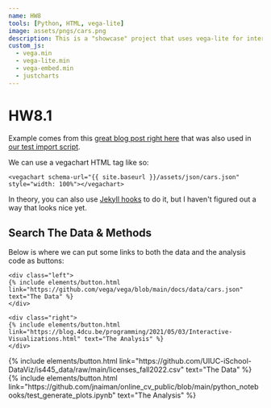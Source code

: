 ```yaml
---
name: HW8
tools: [Python, HTML, vega-lite]
image: assets/pngs/cars.png
description: This is a "showcase" project that uses vega-lite for interactive viz!
custom_js:
  - vega.min
  - vega-lite.min
  - vega-embed.min
  - justcharts
---
```



# HW8.1

Example comes from this [great blog post right here](https://blog.4dcu.be/programming/2021/05/03/Interactive-Visualizations.html) that was also used in [our test import script](https://github.com/UIUC-iSchool-DataViz/is445_bcubcg_fall2022/blob/main/week01/test_imports_week01.ipynb).

We can use a vegachart HTML tag like so:

```
<vegachart schema-url="{{ site.baseurl }}/assets/json/cars.json" style="width: 100%"></vegachart>
```

<vegachart schema-url="{{ site.baseurl }}/assets/json/cars.json" style="width: 100%"></vegachart>

In theory, you can also use [Jekyll hooks](https://jekyllrb.com/docs/plugins/hooks/) to do it, but I haven't figured out a way that looks nice yet.

<!DOCTYPE html>
<html>
<head>
  <style>
    #vis.vega-embed {
      width: 100%;
      display: flex;
    }

    #vis.vega-embed details,
    #vis.vega-embed details summary {
      position: relative;
    }
  </style>
  <script type="text/javascript" src="https://cdn.jsdelivr.net/npm/vega@5"></script>
  <script type="text/javascript" src="https://cdn.jsdelivr.net/npm/vega-lite@5.8.0"></script>
  <script type="text/javascript" src="https://cdn.jsdelivr.net/npm/vega-embed@6"></script>
</head>
<body>
  <div id="vis"></div>
  <script>
    (function(vegaEmbed) {
      var spec = {"config": {"view": {"continuousWidth": 300, "continuousHeight": 300}}, "hconcat": [{"mark": {"type": "bar"}, "encoding": {"color": {"condition": {"param": "param_8", "value": "steelblue"}, "value": "lightgray"}, "tooltip": [{"field": "License Status", "type": "nominal"}, {"aggregate": "count", "field": "License Status", "type": "quantitative"}], "x": {"field": "License Status", "type": "nominal"}, "y": {"aggregate": "count", "field": "License Status", "type": "quantitative"}}, "name": "view_1"}, {"mark": {"type": "bar"}, "encoding": {"color": {"condition": {"param": "param_9", "value": "steelblue"}, "value": "grey"}, "tooltip": [{"field": "County", "title": "County", "type": "nominal"}, {"aggregate": "count", "title": "Licenses", "type": "quantitative"}], "x": {"aggregate": "count", "title": "Number of Licenses", "type": "quantitative"}, "y": {"field": "County", "sort": "-x", "title": "County", "type": "nominal"}}, "name": "view_2", "title": "License Count by County"}], "data": {"name": "data-16b540383b66398f97677d898d70dd8d"}, "params": [{"name": "param_8", "select": {"type": "point", "on": "mouseover"}, "views": ["view_1"]}, {"name": "param_9", "select": {"type": "interval"}, "views": ["view_2"]}], "$schema": "https://vega.github.io/schema/vega-lite/v5.8.0.json", "datasets": {"data-16b540383b66398f97677d898d70dd8d": [{"_id": 1189509, "License Type": "DETECTIVE BOARD", "Description": "PERMANENT EMPLOYEE REGISTRATION", "License Number": "129446286", "License Status": "NOT RENEWED", "Business": "N", "Title": null, "First Name": "EILEEN", "Middle": null, "Last Name": "SANTACRUZ", "Prefix": null, "Suffix": null, "Business Name": "SHAQUITA MCKETHAN", "BusinessDBA": null, "Original Issue Date": "02/03/2020", "Effective Date": "02/03/2020", "Expiration Date": "09/30/2021", "City": "CHICAGO", "State": "IL", "Zip": "60617.0", "County": "COOK", "Specialty/Qualifier": "None", "Controlled Substance Schedule": "None", "Delegated Controlled Substance Schedule": "None", "Ever Disciplined": "N", "LastModifiedDate": "03/18/2022", "Case Number": "None", "Action": "None", "Discipline Start Date": "None", "Discipline End Date": "None", "Discipline Reason": "None"}, {"_id": 801037, "License Type": "DETECTIVE BOARD", "Description": "FIREARM CONTROL CARD", "License Number": "229030294.0", "License Status": "NOT RENEWED", "Business": "N", "Title": null, "First Name": "DAGMAR", "Middle": "J", "Last Name": "NORDLUND", "Prefix": null, "Suffix": null, "Business Name": "EDWARD J HERDRICH", "BusinessDBA": null, "Original Issue Date": "02/07/1995", "Effective Date": "02/07/1995", "Expiration Date": "12/31/2003", "City": "ELGIN", "State": "IL", "Zip": "60121.0", "County": "KANE", "Specialty/Qualifier": "None", "Controlled Substance Schedule": "None", "Delegated Controlled Substance Schedule": "None", "Ever Disciplined": "N", "LastModifiedDate": "08/16/2006", "Case Number": "None", "Action": "None", "Discipline Start Date": "None", "Discipline End Date": "None", "Discipline Reason": "None"}, {"_id": 365129, "License Type": "COSMO", "Description": "LICENSED COSMETOLOGIST", "License Number": "11053076.0", "License Status": "NOT RENEWED", "Business": "N", "Title": null, "First Name": "RADOJE", "Middle": null, "Last Name": "ZELENOVIC", "Prefix": null, "Suffix": null, "Business Name": "ELEANOR L KUKLA", "BusinessDBA": null, "Original Issue Date": "02/28/1945", "Effective Date": "02/28/1945", "Expiration Date": "09/30/1983", "City": "CHICAGO", "State": "IL", "Zip": "60618.0", "County": "COOK", "Specialty/Qualifier": "None", "Controlled Substance Schedule": "None", "Delegated Controlled Substance Schedule": "None", "Ever Disciplined": "N", "LastModifiedDate": "05/26/2006", "Case Number": "None", "Action": "None", "Discipline Start Date": "None", "Discipline End Date": "None", "Discipline Reason": "None"}, {"_id": 595427, "License Type": "COSMO", "Description": "LICENSED COSMETOLOGIST", "License Number": "11295645.0", "License Status": "ACTIVE", "Business": "N", "Title": null, "First Name": "BECKY SUE", "Middle": "L", "Last Name": "BURROUGHS", "Prefix": null, "Suffix": null, "Business Name": "AMBER L BARBA", "BusinessDBA": null, "Original Issue Date": "11/22/2011", "Effective Date": "11/12/2021", "Expiration Date": "09/30/2023", "City": "SCHAUMBURG", "State": "IL", "Zip": "60173.0", "County": "DUPAGE", "Specialty/Qualifier": "None", "Controlled Substance Schedule": "None", "Delegated Controlled Substance Schedule": "None", "Ever Disciplined": "N", "LastModifiedDate": "11/12/2021", "Case Number": "None", "Action": "None", "Discipline Start Date": "None", "Discipline End Date": "None", "Discipline Reason": "None"}, {"_id": 653668, "License Type": "COSMO", "Description": "LICENSED NAIL TECHNICIAN", "License Number": "169006247", "License Status": "NOT RENEWED", "Business": "N", "Title": null, "First Name": "BILL G", "Middle": "L", "Last Name": "LETNER", "Prefix": null, "Suffix": null, "Business Name": "CHERYL L SCHULZE", "BusinessDBA": null, "Original Issue Date": "07/12/1995", "Effective Date": "07/12/1995", "Expiration Date": "10/31/2002", "City": "CHICAGO", "State": "IL", "Zip": "60634", "County": "COOK", "Specialty/Qualifier": "None", "Controlled Substance Schedule": "None", "Delegated Controlled Substance Schedule": "None", "Ever Disciplined": "N", "LastModifiedDate": "05/30/2006", "Case Number": "None", "Action": "None", "Discipline Start Date": "None", "Discipline End Date": "None", "Discipline Reason": "None"}, {"_id": 584657, "License Type": "COSMO", "Description": "LICENSED COSMETOLOGIST", "License Number": "11320085.0", "License Status": "NOT RENEWED", "Business": "N", "Title": null, "First Name": "GARY", "Middle": "A", "Last Name": "MAYBERRY", "Prefix": null, "Suffix": null, "Business Name": "MELANIE A SANCHEZ", "BusinessDBA": null, "Original Issue Date": "03/19/2019", "Effective Date": "09/23/2019", "Expiration Date": "01/31/2022", "City": "LAKE IN THE HILLS", "State": "IL", "Zip": "60156.0", "County": null, "Specialty/Qualifier": "None", "Controlled Substance Schedule": "None", "Delegated Controlled Substance Schedule": "None", "Ever Disciplined": "N", "LastModifiedDate": "05/09/2022", "Case Number": "None", "Action": "None", "Discipline Start Date": "None", "Discipline End Date": "None", "Discipline Reason": "None"}, {"_id": 418060, "License Type": "COSMO", "Description": "LICENSED COSMETOLOGIST", "License Number": "11158187", "License Status": "NOT RENEWED", "Business": "N", "Title": null, "First Name": "AUTUMN", "Middle": null, "Last Name": "HOLMAN", "Prefix": null, "Suffix": null, "Business Name": "PATRICIA G SLOVER", "BusinessDBA": null, "Original Issue Date": "11/12/1974", "Effective Date": "11/12/1974", "Expiration Date": "09/30/1987", "City": "CALHOUN", "State": "IL", "Zip": "62419", "County": "RICHLAND", "Specialty/Qualifier": "None", "Controlled Substance Schedule": "None", "Delegated Controlled Substance Schedule": "None", "Ever Disciplined": "N", "LastModifiedDate": "05/26/2006", "Case Number": "None", "Action": "None", "Discipline Start Date": "None", "Discipline End Date": "None", "Discipline Reason": "None"}, {"_id": 797457, "License Type": "DETECTIVE BOARD", "Description": "FIREARM CONTROL CARD", "License Number": "229042891.0", "License Status": "NOT RENEWED", "Business": "N", "Title": null, "First Name": "KIMBERLY", "Middle": null, "Last Name": "EATON", "Prefix": null, "Suffix": null, "Business Name": "AGUSTIN H SALGADO", "BusinessDBA": null, "Original Issue Date": "05/01/1995", "Effective Date": "05/01/1995", "Expiration Date": "01/01/1998", "City": "CHICAGO", "State": "IL", "Zip": "60639.0", "County": "COOK", "Specialty/Qualifier": "None", "Controlled Substance Schedule": "None", "Delegated Controlled Substance Schedule": "None", "Ever Disciplined": "N", "LastModifiedDate": "01/19/2007", "Case Number": "None", "Action": "None", "Discipline Start Date": "None", "Discipline End Date": "None", "Discipline Reason": "None"}, {"_id": 1139371, "License Type": "DETECTIVE BOARD", "Description": "PERMANENT EMPLOYEE REGISTRATION", "License Number": "129335853", "License Status": "NOT RENEWED", "Business": "N", "Title": null, "First Name": "YOUNJI", "Middle": "C", "Last Name": "NAM", "Prefix": null, "Suffix": null, "Business Name": "KEVIN C MARKS", "BusinessDBA": null, "Original Issue Date": "07/08/2010", "Effective Date": "02/23/2015", "Expiration Date": "05/31/2018", "City": "GENEVA", "State": "IL", "Zip": "60134.0", "County": "KANE", "Specialty/Qualifier": "None", "Controlled Substance Schedule": "None", "Delegated Controlled Substance Schedule": "None", "Ever Disciplined": "N", "LastModifiedDate": "07/19/2018", "Case Number": "None", "Action": "None", "Discipline Start Date": "None", "Discipline End Date": "None", "Discipline Reason": "None"}, {"_id": 1260977, "License Type": "FUNERAL AND EMBALMER", "Description": "LICENSED FUNERAL DIRECTOR AND EMBALMER INTERN", "License Number": "033000179", "License Status": "CANCELLED", "Business": "N", "Title": null, "First Name": "KATHY", "Middle": null, "Last Name": "HILTON", "Prefix": null, "Suffix": null, "Business Name": "DEVIN PAUL MCCLUSKIE", "BusinessDBA": null, "Original Issue Date": "12/08/1992", "Effective Date": "12/08/1992", "Expiration Date": "05/31/1995", "City": "HERRIN", "State": "IL", "Zip": "62948", "County": "WILLIAMSON", "Specialty/Qualifier": "None", "Controlled Substance Schedule": "None", "Delegated Controlled Substance Schedule": "None", "Ever Disciplined": "N", "LastModifiedDate": "05/23/2006", "Case Number": "None", "Action": "None", "Discipline Start Date": "None", "Discipline End Date": "None", "Discipline Reason": "None"}, {"_id": 1128774, "License Type": "DETECTIVE BOARD", "Description": "PERMANENT EMPLOYEE REGISTRATION", "License Number": "129374787", "License Status": "NOT RENEWED", "Business": "N", "Title": null, "First Name": "JW", "Middle": null, "Last Name": "LANE", "Prefix": null, "Suffix": null, "Business Name": "SURINDER SINGH", "BusinessDBA": null, "Original Issue Date": "03/20/2014", "Effective Date": "03/02/2015", "Expiration Date": "05/31/2018", "City": "CHICAGO", "State": "IL", "Zip": "60618", "County": "COOK", "Specialty/Qualifier": "None", "Controlled Substance Schedule": "None", "Delegated Controlled Substance Schedule": "None", "Ever Disciplined": "N", "LastModifiedDate": "07/19/2018", "Case Number": "None", "Action": "None", "Discipline Start Date": "None", "Discipline End Date": "None", "Discipline Reason": "None"}, {"_id": 788652, "License Type": "DETECTIVE BOARD", "Description": "FIREARM CONTROL CARD", "License Number": "229025152.0", "License Status": "TERMINATED CARD RETURNED", "Business": "N", "Title": null, "First Name": "ROBERTA", "Middle": null, "Last Name": "JONES", "Prefix": null, "Suffix": null, "Business Name": "DOROTHY BRUNT", "BusinessDBA": null, "Original Issue Date": "12/26/1979", "Effective Date": "12/26/1979", "Expiration Date": "01/01/1984", "City": "CHICAGO", "State": "IL", "Zip": "60644.0", "County": "COOK", "Specialty/Qualifier": "None", "Controlled Substance Schedule": "None", "Delegated Controlled Substance Schedule": "None", "Ever Disciplined": "N", "LastModifiedDate": "01/19/2007", "Case Number": "None", "Action": "None", "Discipline Start Date": "None", "Discipline End Date": "None", "Discipline Reason": "None"}, {"_id": 928476, "License Type": "DETECTIVE BOARD", "Description": "PERMANENT EMPLOYEE REGISTRATION", "License Number": "129126606", "License Status": "NOT RENEWED", "Business": "N", "Title": null, "First Name": "MIA L", "Middle": null, "Last Name": "TANIOUS", "Prefix": null, "Suffix": null, "Business Name": "HAROLD S MANNEY JR", "BusinessDBA": null, "Original Issue Date": "09/10/1991", "Effective Date": "09/10/1991", "Expiration Date": "05/31/1994", "City": "CHICAGO", "State": "IL", "Zip": "60653.0", "County": "COOK", "Specialty/Qualifier": "None", "Controlled Substance Schedule": "None", "Delegated Controlled Substance Schedule": "None", "Ever Disciplined": "N", "LastModifiedDate": "08/03/2006", "Case Number": "None", "Action": "None", "Discipline Start Date": "None", "Discipline End Date": "None", "Discipline Reason": "None"}, {"_id": 1196892, "License Type": "DETECTIVE BOARD", "Description": "PERMANENT EMPLOYEE REGISTRATION", "License Number": "129411681.0", "License Status": "NOT RENEWED", "Business": "N", "Title": null, "First Name": "SAMANTHA", "Middle": null, "Last Name": "MCDONNELL", "Prefix": null, "Suffix": null, "Business Name": "RAPHAEL DANIELS", "BusinessDBA": null, "Original Issue Date": "05/31/2017", "Effective Date": "04/26/2018", "Expiration Date": "09/30/2021", "City": "COUNTRY CLUB HILLS", "State": "IL", "Zip": "60478", "County": "COOK", "Specialty/Qualifier": "None", "Controlled Substance Schedule": "None", "Delegated Controlled Substance Schedule": "None", "Ever Disciplined": "N", "LastModifiedDate": "03/18/2022", "Case Number": "None", "Action": "None", "Discipline Start Date": "None", "Discipline End Date": "None", "Discipline Reason": "None"}, {"_id": 646609, "License Type": "DENTAL", "Description": "LICENSED DENTIST", "License Number": "019012363", "License Status": "NOT RENEWED", "Business": "N", "Title": null, "First Name": "TODD", "Middle": null, "Last Name": "SMITH", "Prefix": null, "Suffix": "DDS", "Business Name": "DANIEL BEVER CRANE DDS", "BusinessDBA": null, "Original Issue Date": "09/09/1963", "Effective Date": "07/13/2009", "Expiration Date": "09/30/2012", "City": "DANVILLE", "State": "IL", "Zip": "61832", "County": "VERMILION", "Specialty/Qualifier": "None", "Controlled Substance Schedule": "None", "Delegated Controlled Substance Schedule": "None", "Ever Disciplined": "N", "LastModifiedDate": "11/14/2012", "Case Number": "None", "Action": "None", "Discipline Start Date": "None", "Discipline End Date": "None", "Discipline Reason": "None"}, {"_id": 1032061, "License Type": "DETECTIVE BOARD", "Description": "PERMANENT EMPLOYEE REGISTRATION", "License Number": "129242918", "License Status": "NOT RENEWED", "Business": "N", "Title": null, "First Name": "DOROTHY", "Middle": null, "Last Name": "WAWCZAK", "Prefix": null, "Suffix": null, "Business Name": "ANTOINE HOWARD", "BusinessDBA": null, "Original Issue Date": "06/04/2001", "Effective Date": "06/04/2001", "Expiration Date": "05/31/2003", "City": "CHICAGO", "State": "IL", "Zip": "60626.0", "County": "COOK", "Specialty/Qualifier": "None", "Controlled Substance Schedule": "None", "Delegated Controlled Substance Schedule": "None", "Ever Disciplined": "N", "LastModifiedDate": "08/27/2006", "Case Number": "None", "Action": "None", "Discipline Start Date": "None", "Discipline End Date": "None", "Discipline Reason": "None"}, {"_id": 641626, "License Type": "DENTAL", "Description": "LICENSED DENTIST", "License Number": null, "License Status": "DECEASED", "Business": "N", "Title": null, "First Name": "KEVIN", "Middle": null, "Last Name": "GARBER", "Prefix": null, "Suffix": null, "Business Name": "ROBERT JAMES CUTLAN", "BusinessDBA": null, "Original Issue Date": "08/11/1939", "Effective Date": "08/11/1939", "Expiration Date": "09/30/1988", "City": "DOWNERS GROVE", "State": "IL", "Zip": "60516", "County": "DUPAGE", "Specialty/Qualifier": "None", "Controlled Substance Schedule": "None", "Delegated Controlled Substance Schedule": "None", "Ever Disciplined": "N", "LastModifiedDate": "10/12/2005", "Case Number": "None", "Action": "None", "Discipline Start Date": "None", "Discipline End Date": "None", "Discipline Reason": "None"}, {"_id": 443142, "License Type": "COSMO", "Description": "LICENSED COSMETOLOGIST", "License Number": "11153274", "License Status": "ACTIVE", "Business": "N", "Title": null, "First Name": null, "Middle": null, "Last Name": null, "Prefix": null, "Suffix": null, "Business Name": "LAURA A JOHNSON", "BusinessDBA": null, "Original Issue Date": "08/27/1973", "Effective Date": "09/27/2021", "Expiration Date": "09/30/2023", "City": "OAK LAWN", "State": "IL", "Zip": "60453", "County": "COOK", "Specialty/Qualifier": "None", "Controlled Substance Schedule": "None", "Delegated Controlled Substance Schedule": "None", "Ever Disciplined": "N", "LastModifiedDate": "09/27/2021", "Case Number": "None", "Action": "None", "Discipline Start Date": "None", "Discipline End Date": "None", "Discipline Reason": "None"}, {"_id": 1040236, "License Type": "DETECTIVE BOARD", "Description": "PERMANENT EMPLOYEE REGISTRATION", "License Number": "129251673", "License Status": "NOT RENEWED", "Business": "N", "Title": null, "First Name": "WARREN", "Middle": "D", "Last Name": "GLOSS", "Prefix": null, "Suffix": null, "Business Name": "MARIA D SCALISE", "BusinessDBA": null, "Original Issue Date": "03/06/2002", "Effective Date": "03/06/2002", "Expiration Date": "05/31/2003", "City": "BRADLEY", "State": "IL", "Zip": "60915.0", "County": "KANKAKEE", "Specialty/Qualifier": "None", "Controlled Substance Schedule": "None", "Delegated Controlled Substance Schedule": "None", "Ever Disciplined": "N", "LastModifiedDate": "08/27/2006", "Case Number": "None", "Action": "None", "Discipline Start Date": "None", "Discipline End Date": "None", "Discipline Reason": "None"}, {"_id": 1170471, "License Type": "DETECTIVE BOARD", "Description": "PERMANENT EMPLOYEE REGISTRATION", "License Number": "129375134", "License Status": "NOT RENEWED", "Business": "N", "Title": null, "First Name": "WILLIE ALFONSO", "Middle": null, "Last Name": "LARKS", "Prefix": null, "Suffix": null, "Business Name": "JONATHAN GONZALEZ", "BusinessDBA": null, "Original Issue Date": "03/28/2014", "Effective Date": "03/28/2014", "Expiration Date": "05/31/2015", "City": "CHICAGO", "State": "IL", "Zip": "60641.0", "County": "COOK", "Specialty/Qualifier": "None", "Controlled Substance Schedule": "None", "Delegated Controlled Substance Schedule": "None", "Ever Disciplined": "N", "LastModifiedDate": "07/14/2015", "Case Number": "None", "Action": "None", "Discipline Start Date": "None", "Discipline End Date": "None", "Discipline Reason": "None"}, {"_id": 687705, "License Type": "DENTAL", "Description": "LICENSED DENTIST", "License Number": "019028962", "License Status": "NOT RENEWED", "Business": "N", "Title": "DDS", "First Name": "EARL E", "Middle": "ANTHONY", "Last Name": "SCHULTZ", "Prefix": null, "Suffix": null, "Business Name": "ROBERT ANTHONY BEECH DDS", "BusinessDBA": null, "Original Issue Date": "04/23/2012", "Effective Date": "06/07/2018", "Expiration Date": "01/31/2022", "City": "SAN JOSE", "State": "CA", "Zip": "95125", "County": "COOK", "Specialty/Qualifier": "None", "Controlled Substance Schedule": "None", "Delegated Controlled Substance Schedule": "None", "Ever Disciplined": "N", "LastModifiedDate": "05/09/2022", "Case Number": "None", "Action": "None", "Discipline Start Date": "None", "Discipline End Date": "None", "Discipline Reason": "None"}, {"_id": 623882, "License Type": "COSMO", "Description": "LICENSED NAIL TECHNICIAN", "License Number": "169007844.0", "License Status": "NOT RENEWED", "Business": "N", "Title": null, "First Name": null, "Middle": null, "Last Name": null, "Prefix": null, "Suffix": null, "Business Name": "EUN S LEE", "BusinessDBA": null, "Original Issue Date": "01/11/1996", "Effective Date": "10/27/2014", "Expiration Date": "10/31/2016", "City": "DES PLAINES", "State": "IL", "Zip": "60016.0", "County": "COOK", "Specialty/Qualifier": "None", "Controlled Substance Schedule": "None", "Delegated Controlled Substance Schedule": "None", "Ever Disciplined": "N", "LastModifiedDate": "12/12/2016", "Case Number": "None", "Action": "None", "Discipline Start Date": "None", "Discipline End Date": "None", "Discipline Reason": "None"}, {"_id": 312540, "License Type": "COSMO", "Description": "BCENT SALON/SHOP REGISTRATION", "License Number": "189016319.0", "License Status": "ACTIVE", "Business": "Y", "Title": null, "First Name": "JOANNE L", "Middle": null, "Last Name": "MATT", "Prefix": null, "Suffix": null, "Business Name": "NAILS BY NINI", "BusinessDBA": null, "Original Issue Date": "05/07/2015", "Effective Date": "09/08/2020", "Expiration Date": "11/30/2022", "City": "SPRINGFIELD", "State": "IL", "Zip": "62702", "County": "SANGAMON", "Specialty/Qualifier": "SOLE PROPRIETOR", "Controlled Substance Schedule": "None", "Delegated Controlled Substance Schedule": "None", "Ever Disciplined": "N", "LastModifiedDate": "09/08/2020", "Case Number": "None", "Action": "None", "Discipline Start Date": "None", "Discipline End Date": "None", "Discipline Reason": "None"}, {"_id": 343612, "License Type": "COSMO", "Description": "LICENSED BARBER", "License Number": "6065078.0", "License Status": "NOT RENEWED", "Business": "N", "Title": null, "First Name": "SHADE", "Middle": "S", "Last Name": "LANIYAN", "Prefix": null, "Suffix": null, "Business Name": "AMANDA S KRAM", "BusinessDBA": null, "Original Issue Date": "06/24/2016", "Effective Date": "07/31/2019", "Expiration Date": "09/30/2021", "City": "SAINT CHARLES", "State": "IL", "Zip": "60174", "County": "KANE", "Specialty/Qualifier": "None", "Controlled Substance Schedule": "None", "Delegated Controlled Substance Schedule": "None", "Ever Disciplined": "N", "LastModifiedDate": "03/18/2022", "Case Number": "None", "Action": "None", "Discipline Start Date": "None", "Discipline End Date": "None", "Discipline Reason": "None"}, {"_id": 561123, "License Type": "COSMO", "Description": "LICENSED COSMETOLOGIST", "License Number": "11283644", "License Status": "ACTIVE", "Business": "N", "Title": null, "First Name": "CRAIG", "Middle": null, "Last Name": "VANDEVELDE", "Prefix": null, "Suffix": null, "Business Name": "SANGMIN GILBERT", "BusinessDBA": null, "Original Issue Date": "11/21/2008", "Effective Date": "12/30/2021", "Expiration Date": "09/30/2023", "City": "LEXINGTON", "State": "KY", "Zip": "40509.0", "County": null, "Specialty/Qualifier": "None", "Controlled Substance Schedule": "None", "Delegated Controlled Substance Schedule": "None", "Ever Disciplined": "N", "LastModifiedDate": "12/30/2021", "Case Number": "None", "Action": "None", "Discipline Start Date": "None", "Discipline End Date": "None", "Discipline Reason": "None"}, {"_id": 1170493, "License Type": "DETECTIVE BOARD", "Description": "PERMANENT EMPLOYEE REGISTRATION", "License Number": "129375291", "License Status": "NOT RENEWED", "Business": "N", "Title": null, "First Name": "SHEREE S", "Middle": "S", "Last Name": "BINGHEIM", "Prefix": null, "Suffix": null, "Business Name": "ANDREW S MCALLISTER", "BusinessDBA": null, "Original Issue Date": "04/03/2014", "Effective Date": "04/03/2014", "Expiration Date": "05/31/2015", "City": "HEYBURN", "State": "ID", "Zip": "83336.0", "County": "IDAHO", "Specialty/Qualifier": "None", "Controlled Substance Schedule": "None", "Delegated Controlled Substance Schedule": "None", "Ever Disciplined": "N", "LastModifiedDate": "07/14/2015", "Case Number": "None", "Action": "None", "Discipline Start Date": "None", "Discipline End Date": "None", "Discipline Reason": "None"}, {"_id": 1258609, "License Type": "DETECTIVE BOARD", "Description": "PERMANENT EMPLOYEE REGISTRATION", "License Number": "129466673", "License Status": "ACTIVE", "Business": "N", "Title": null, "First Name": "WALLACE L", "Middle": null, "Last Name": "CRUME", "Prefix": null, "Suffix": null, "Business Name": "ALEXIS BIBBS", "BusinessDBA": null, "Original Issue Date": "11/05/2021", "Effective Date": "11/05/2021", "Expiration Date": "05/31/2024", "City": "BLUE ISLAND", "State": "IL", "Zip": "60406", "County": "COOK", "Specialty/Qualifier": "None", "Controlled Substance Schedule": "None", "Delegated Controlled Substance Schedule": "None", "Ever Disciplined": "N", "LastModifiedDate": "09/21/2021", "Case Number": "None", "Action": "None", "Discipline Start Date": "None", "Discipline End Date": "None", "Discipline Reason": "None"}, {"_id": 960720, "License Type": "DETECTIVE BOARD", "Description": "PERMANENT EMPLOYEE REGISTRATION", "License Number": "129176864", "License Status": "NOT RENEWED", "Business": "N", "Title": null, "First Name": "YIECENIA", "Middle": null, "Last Name": "GUITERREZ", "Prefix": null, "Suffix": null, "Business Name": "BRENT A FOX", "BusinessDBA": null, "Original Issue Date": "04/13/1995", "Effective Date": "04/13/1995", "Expiration Date": "05/31/1997", "City": "ROCKFORD", "State": "IL", "Zip": "61125", "County": "WINNEBAGO", "Specialty/Qualifier": "None", "Controlled Substance Schedule": "None", "Delegated Controlled Substance Schedule": "None", "Ever Disciplined": "N", "LastModifiedDate": "08/03/2006", "Case Number": "None", "Action": "None", "Discipline Start Date": "None", "Discipline End Date": "None", "Discipline Reason": "None"}, {"_id": 1213621, "License Type": "DETECTIVE BOARD", "Description": "PERMANENT EMPLOYEE REGISTRATION", "License Number": "129453791.0", "License Status": "NOT RENEWED", "Business": "N", "Title": null, "First Name": "EMMA L", "Middle": "IRENE", "Last Name": "HAMPTON", "Prefix": null, "Suffix": null, "Business Name": "ALLEE IRENE JUREWICZ", "BusinessDBA": null, "Original Issue Date": "09/16/2020", "Effective Date": "09/16/2020", "Expiration Date": "09/30/2021", "City": "CHICAGO", "State": "IL", "Zip": "60608", "County": "COOK", "Specialty/Qualifier": "None", "Controlled Substance Schedule": "None", "Delegated Controlled Substance Schedule": "None", "Ever Disciplined": "N", "LastModifiedDate": "03/18/2022", "Case Number": "None", "Action": "None", "Discipline Start Date": "None", "Discipline End Date": "None", "Discipline Reason": "None"}, {"_id": 1157154, "License Type": "DETECTIVE BOARD", "Description": "PERMANENT EMPLOYEE REGISTRATION", "License Number": "129359994", "License Status": "NOT RENEWED", "Business": "N", "Title": null, "First Name": "JUANITA", "Middle": null, "Last Name": "SMITH", "Prefix": null, "Suffix": null, "Business Name": "DANIEL MOHICA", "BusinessDBA": null, "Original Issue Date": "09/26/2012", "Effective Date": "03/15/2018", "Expiration Date": "09/30/2021", "City": "LA GRANGE PARK", "State": "IL", "Zip": "60526.0", "County": "COOK", "Specialty/Qualifier": "None", "Controlled Substance Schedule": "None", "Delegated Controlled Substance Schedule": "None", "Ever Disciplined": "N", "LastModifiedDate": "03/18/2022", "Case Number": "None", "Action": "None", "Discipline Start Date": "None", "Discipline End Date": "None", "Discipline Reason": "None"}, {"_id": 863063, "License Type": "DETECTIVE BOARD", "Description": "ORIGINAL FIREARMS TRAINING", "License Number": "230115828.0", "License Status": "ACTIVE", "Business": "N", "Title": null, "First Name": "LINDA", "Middle": "L", "Last Name": "KRETLER", "Prefix": null, "Suffix": null, "Business Name": "ASHLEY L NELSON", "BusinessDBA": null, "Original Issue Date": "05/26/2010", "Effective Date": "05/26/2010", "Expiration Date": null, "City": "CHICAGO", "State": "IL", "Zip": "60636.0", "County": "COOK", "Specialty/Qualifier": "None", "Controlled Substance Schedule": "None", "Delegated Controlled Substance Schedule": "None", "Ever Disciplined": "N", "LastModifiedDate": "05/26/2010", "Case Number": "None", "Action": "None", "Discipline Start Date": "None", "Discipline End Date": "None", "Discipline Reason": "None"}, {"_id": 801482, "License Type": "DETECTIVE BOARD", "Description": "FIREARM CONTROL CARD", "License Number": "229024281.0", "License Status": "TERMINATED CARD RETURNED", "Business": "N", "Title": null, "First Name": "GREGORY A", "Middle": null, "Last Name": "VAUTERS", "Prefix": null, "Suffix": null, "Business Name": "DENNIS ALAN WOODS", "BusinessDBA": null, "Original Issue Date": "07/23/1981", "Effective Date": "07/23/1981", "Expiration Date": "01/13/1983", "City": "WHEATON", "State": "IL", "Zip": "60187.0", "County": "DUPAGE", "Specialty/Qualifier": "None", "Controlled Substance Schedule": "None", "Delegated Controlled Substance Schedule": "None", "Ever Disciplined": "N", "LastModifiedDate": "01/19/2007", "Case Number": "None", "Action": "None", "Discipline Start Date": "None", "Discipline End Date": "None", "Discipline Reason": "None"}, {"_id": 1196155, "License Type": "DETECTIVE BOARD", "Description": "PERMANENT EMPLOYEE REGISTRATION", "License Number": "129433668", "License Status": "ACTIVE", "Business": "N", "Title": null, "First Name": null, "Middle": null, "Last Name": null, "Prefix": null, "Suffix": null, "Business Name": "ROBERTO BANDA", "BusinessDBA": null, "Original Issue Date": "02/14/2019", "Effective Date": "03/05/2021", "Expiration Date": "05/31/2024", "City": "CHICAGO", "State": "IL", "Zip": "60609.0", "County": "COOK", "Specialty/Qualifier": "None", "Controlled Substance Schedule": "None", "Delegated Controlled Substance Schedule": "None", "Ever Disciplined": "N", "LastModifiedDate": "03/05/2021", "Case Number": "None", "Action": "None", "Discipline Start Date": "None", "Discipline End Date": "None", "Discipline Reason": "None"}, {"_id": 1255264, "License Type": "FUNERAL AND EMBALMER", "Description": "LICENSED FUNERAL DIRECTOR AND EMBALMER", "License Number": "034009674", "License Status": "NOT RENEWED", "Business": "N", "Title": null, "First Name": "OLGA", "Middle": null, "Last Name": "MELNIKOV", "Prefix": null, "Suffix": null, "Business Name": "RICHARD G LANHAM", "BusinessDBA": null, "Original Issue Date": "01/01/1998", "Effective Date": null, "Expiration Date": null, "City": "POTOMAC", "State": "IL", "Zip": "61865", "County": "VERMILION", "Specialty/Qualifier": "None", "Controlled Substance Schedule": "None", "Delegated Controlled Substance Schedule": "None", "Ever Disciplined": "N", "LastModifiedDate": "05/23/2006", "Case Number": "None", "Action": "None", "Discipline Start Date": "None", "Discipline End Date": "None", "Discipline Reason": "None"}, {"_id": 760611, "License Type": "DETECTIVE BOARD", "Description": "FIREARM CONTROL CARD", "License Number": "229005894", "License Status": "TERMINATED CARD RETURNED", "Business": "N", "Title": null, "First Name": "CAROLINE", "Middle": null, "Last Name": "CONNOLLY", "Prefix": null, "Suffix": null, "Business Name": "ANDREW SHARP", "BusinessDBA": null, "Original Issue Date": "12/26/1979", "Effective Date": "12/26/1979", "Expiration Date": "10/13/1982", "City": "CHICAGO", "State": "IL", "Zip": "60615", "County": "COOK", "Specialty/Qualifier": "None", "Controlled Substance Schedule": "None", "Delegated Controlled Substance Schedule": "None", "Ever Disciplined": "N", "LastModifiedDate": "01/19/2007", "Case Number": "None", "Action": "None", "Discipline Start Date": "None", "Discipline End Date": "None", "Discipline Reason": "None"}, {"_id": 1095086, "License Type": "DETECTIVE BOARD", "Description": "PERMANENT EMPLOYEE REGISTRATION", "License Number": "129327348", "License Status": "NOT RENEWED", "Business": "N", "Title": null, "First Name": "KAILEE", "Middle": null, "Last Name": "PAPENDIK", "Prefix": null, "Suffix": null, "Business Name": "NICOLE OVALLE", "BusinessDBA": null, "Original Issue Date": "09/28/2009", "Effective Date": "09/28/2009", "Expiration Date": "05/31/2012", "City": "CHICAGO", "State": "IL", "Zip": "60609.0", "County": "COOK", "Specialty/Qualifier": "None", "Controlled Substance Schedule": "None", "Delegated Controlled Substance Schedule": "None", "Ever Disciplined": "N", "LastModifiedDate": "07/10/2012", "Case Number": "None", "Action": "None", "Discipline Start Date": "None", "Discipline End Date": "None", "Discipline Reason": "None"}, {"_id": 657140, "License Type": "COSMO", "Description": "LICENSED NAIL TECHNICIAN", "License Number": "169026124", "License Status": "ACTIVE", "Business": "N", "Title": null, "First Name": "WALTER B", "Middle": "V", "Last Name": "BUSSE ", "Prefix": null, "Suffix": null, "Business Name": "DAI V NGUYEN", "BusinessDBA": null, "Original Issue Date": "06/06/2016", "Effective Date": "10/06/2020", "Expiration Date": "10/31/2022", "City": "PALATINE", "State": "IL", "Zip": "60074", "County": "COOK", "Specialty/Qualifier": "None", "Controlled Substance Schedule": "None", "Delegated Controlled Substance Schedule": "None", "Ever Disciplined": "N", "LastModifiedDate": "10/06/2020", "Case Number": "None", "Action": "None", "Discipline Start Date": "None", "Discipline End Date": "None", "Discipline Reason": "None"}, {"_id": 923623, "License Type": "DETECTIVE BOARD", "Description": "PERMANENT EMPLOYEE REGISTRATION", "License Number": "129104650", "License Status": "NOT RENEWED", "Business": "N", "Title": null, "First Name": "MARY", "Middle": null, "Last Name": "MAGNELLI", "Prefix": null, "Suffix": null, "Business Name": "FRANK LYSY", "BusinessDBA": null, "Original Issue Date": "03/13/1991", "Effective Date": "03/01/2012", "Expiration Date": "05/31/2015", "City": "BENSENVILLE", "State": "IL", "Zip": "60106.0", "County": "DUPAGE", "Specialty/Qualifier": "None", "Controlled Substance Schedule": "None", "Delegated Controlled Substance Schedule": "None", "Ever Disciplined": "N", "LastModifiedDate": "07/14/2015", "Case Number": "None", "Action": "None", "Discipline Start Date": "None", "Discipline End Date": "None", "Discipline Reason": "None"}, {"_id": 754345, "License Type": "DESIGN FIRM", "Description": "DESIGN FIRM - PROFESSIONAL ENGINEERING", "License Number": "184004546-0002", "License Status": "NOT RENEWED", "Business": "Y", "Title": null, "First Name": "PRIYAL", "Middle": null, "Last Name": "MANGROLA", "Prefix": null, "Suffix": null, "Business Name": "WIND ENGINEERING COMPANY", "BusinessDBA": null, "Original Issue Date": "10/11/2005", "Effective Date": "02/26/2007", "Expiration Date": "04/30/2009", "City": "KIRKWOOD", "State": "MO", "Zip": "63122", "County": "MISSOURI           ", "Specialty/Qualifier": "None", "Controlled Substance Schedule": "None", "Delegated Controlled Substance Schedule": "None", "Ever Disciplined": "N", "LastModifiedDate": "06/19/2009", "Case Number": "None", "Action": "None", "Discipline Start Date": "None", "Discipline End Date": "None", "Discipline Reason": "None"}, {"_id": 592000, "License Type": "COSMO", "Description": "LICENSED COSMETOLOGIST", "License Number": "11313739.0", "License Status": "ACTIVE", "Business": "N", "Title": null, "First Name": "JEROME", "Middle": "M", "Last Name": "WEST", "Prefix": null, "Suffix": null, "Business Name": "ELIZABETH M BRUMLIK", "BusinessDBA": null, "Original Issue Date": "09/01/2016", "Effective Date": "12/18/2021", "Expiration Date": "09/30/2023", "City": "MCHENRY", "State": "IL", "Zip": "60051.0", "County": null, "Specialty/Qualifier": "None", "Controlled Substance Schedule": "None", "Delegated Controlled Substance Schedule": "None", "Ever Disciplined": "N", "LastModifiedDate": "12/18/2021", "Case Number": "None", "Action": "None", "Discipline Start Date": "None", "Discipline End Date": "None", "Discipline Reason": "None"}, {"_id": 971371, "License Type": "DETECTIVE BOARD", "Description": "PERMANENT EMPLOYEE REGISTRATION", "License Number": "129169067", "License Status": "NOT RENEWED", "Business": "N", "Title": null, "First Name": "KENDAL", "Middle": null, "Last Name": "MARTIN", "Prefix": null, "Suffix": null, "Business Name": "TOBIAS J HOGAN", "BusinessDBA": null, "Original Issue Date": "09/22/1994", "Effective Date": "04/16/2012", "Expiration Date": "05/31/2015", "City": "LAKE VILLA", "State": "IL", "Zip": "60046.0", "County": "LAKE", "Specialty/Qualifier": "None", "Controlled Substance Schedule": "None", "Delegated Controlled Substance Schedule": "None", "Ever Disciplined": "N", "LastModifiedDate": "07/14/2015", "Case Number": "None", "Action": "None", "Discipline Start Date": "None", "Discipline End Date": "None", "Discipline Reason": "None"}, {"_id": 1104470, "License Type": "DETECTIVE BOARD", "Description": "PERMANENT EMPLOYEE REGISTRATION", "License Number": "129313879", "License Status": "ACTIVE", "Business": "N", "Title": null, "First Name": "ROSANNA L", "Middle": "A", "Last Name": "RICKETT", "Prefix": null, "Suffix": null, "Business Name": "MARTELL A BANKS", "BusinessDBA": null, "Original Issue Date": "07/22/2008", "Effective Date": "02/11/2021", "Expiration Date": "05/31/2024", "City": "DOLTON", "State": "IL", "Zip": "60419", "County": "COOK", "Specialty/Qualifier": "None", "Controlled Substance Schedule": "None", "Delegated Controlled Substance Schedule": "None", "Ever Disciplined": "N", "LastModifiedDate": "02/11/2021", "Case Number": "None", "Action": "None", "Discipline Start Date": "None", "Discipline End Date": "None", "Discipline Reason": "None"}, {"_id": 820107, "License Type": "DETECTIVE BOARD", "Description": "FIREARM CONTROL CARD", "License Number": "229070198.0", "License Status": "NOT RENEWED", "Business": "N", "Title": null, "First Name": "DOROTHY J", "Middle": null, "Last Name": "AMMERMAN", "Prefix": null, "Suffix": null, "Business Name": "H GEORGE BRENZING", "BusinessDBA": null, "Original Issue Date": "12/31/2009", "Effective Date": "12/13/2012", "Expiration Date": "12/13/2015", "City": "CHICAGO", "State": "IL", "Zip": "60603.0", "County": "COOK", "Specialty/Qualifier": "None", "Controlled Substance Schedule": "None", "Delegated Controlled Substance Schedule": "None", "Ever Disciplined": "N", "LastModifiedDate": "03/07/2016", "Case Number": "None", "Action": "None", "Discipline Start Date": "None", "Discipline End Date": "None", "Discipline Reason": "None"}, {"_id": 776333, "License Type": "DETECTIVE BOARD", "Description": "FIREARM CONTROL CARD", "License Number": "229047854.0", "License Status": "TERMINATED CARD RETURNED", "Business": "N", "Title": null, "First Name": "SHIRLEY LYN", "Middle": null, "Last Name": "KARNATZ", "Prefix": null, "Suffix": null, "Business Name": "KEITH DUPREE", "BusinessDBA": null, "Original Issue Date": "09/12/1997", "Effective Date": "09/12/1997", "Expiration Date": "08/31/2000", "City": "OAK LAWN", "State": "IL", "Zip": "60453.0", "County": "COOK", "Specialty/Qualifier": "None", "Controlled Substance Schedule": "None", "Delegated Controlled Substance Schedule": "None", "Ever Disciplined": "Y", "LastModifiedDate": "08/07/2006", "Case Number": "2001006864", "Action": "Suspension", "Discipline Start Date": "06/10/2003", "Discipline End Date": "None", "Discipline Reason": "Failed to file and/or pay Illinois income taxes."}, {"_id": 1229143, "License Type": "FUNERAL AND EMBALMER", "Description": "LICENSED FUNERAL DIRECTOR", "License Number": "31008038.0", "License Status": "CANCELLED", "Business": "N", "Title": null, "First Name": "CYNTHIA A", "Middle": null, "Last Name": "LITTLEFIELD", "Prefix": null, "Suffix": null, "Business Name": "ROGER ALAN FREITAG", "BusinessDBA": null, "Original Issue Date": "05/15/1975", "Effective Date": "05/15/1975", "Expiration Date": "05/31/1991", "City": "WILMINGTON", "State": "IL", "Zip": "60481", "County": "WILL", "Specialty/Qualifier": "None", "Controlled Substance Schedule": "None", "Delegated Controlled Substance Schedule": "None", "Ever Disciplined": "N", "LastModifiedDate": "05/23/2006", "Case Number": "None", "Action": "None", "Discipline Start Date": "None", "Discipline End Date": "None", "Discipline Reason": "None"}, {"_id": 417014, "License Type": "COSMO", "Description": "LICENSED COSMETOLOGIST", "License Number": "11135834", "License Status": "NOT RENEWED", "Business": "N", "Title": null, "First Name": "JACQUELINE", "Middle": null, "Last Name": "DONALDSON", "Prefix": null, "Suffix": null, "Business Name": "LINDA THORNE YOUNG", "BusinessDBA": null, "Original Issue Date": "09/16/1969", "Effective Date": "09/16/1969", "Expiration Date": "09/30/1989", "City": "WEST PEORIA", "State": "IL", "Zip": "61604", "County": "PEORIA", "Specialty/Qualifier": "None", "Controlled Substance Schedule": "None", "Delegated Controlled Substance Schedule": "None", "Ever Disciplined": "N", "LastModifiedDate": "05/26/2006", "Case Number": "None", "Action": "None", "Discipline Start Date": "None", "Discipline End Date": "None", "Discipline Reason": "None"}, {"_id": 1072274, "License Type": "DETECTIVE BOARD", "Description": "PERMANENT EMPLOYEE REGISTRATION", "License Number": "129287129", "License Status": "NOT RENEWED", "Business": "N", "Title": null, "First Name": "MELVIN", "Middle": "A", "Last Name": "ROMAN", "Prefix": null, "Suffix": null, "Business Name": "MARK A SALAH", "BusinessDBA": null, "Original Issue Date": "10/19/2005", "Effective Date": "03/10/2009", "Expiration Date": "05/31/2012", "City": "WHEATON", "State": "IL", "Zip": "60187.0", "County": "DUPAGE", "Specialty/Qualifier": "None", "Controlled Substance Schedule": "None", "Delegated Controlled Substance Schedule": "None", "Ever Disciplined": "N", "LastModifiedDate": "07/10/2012", "Case Number": "None", "Action": "None", "Discipline Start Date": "None", "Discipline End Date": "None", "Discipline Reason": "None"}, {"_id": 419204, "License Type": "COSMO", "Description": "LICENSED COSMETOLOGIST", "License Number": "11127175", "License Status": "NOT RENEWED", "Business": "N", "Title": null, "First Name": "CASIMIR C", "Middle": null, "Last Name": "LASKOWSKI", "Prefix": null, "Suffix": null, "Business Name": "PAMELA FISHER", "BusinessDBA": null, "Original Issue Date": "01/01/1998", "Effective Date": null, "Expiration Date": null, "City": "MITCHELL", "State": "IN", "Zip": "47446", "County": "INDIANA", "Specialty/Qualifier": "None", "Controlled Substance Schedule": "None", "Delegated Controlled Substance Schedule": "None", "Ever Disciplined": "N", "LastModifiedDate": "05/26/2006", "Case Number": "None", "Action": "None", "Discipline Start Date": "None", "Discipline End Date": "None", "Discipline Reason": "None"}, {"_id": 1035198, "License Type": "DETECTIVE BOARD", "Description": "PERMANENT EMPLOYEE REGISTRATION", "License Number": "129261059", "License Status": "NOT RENEWED", "Business": "N", "Title": null, "First Name": "DOROTHY", "Middle": "C", "Last Name": "CRIBBS", "Prefix": null, "Suffix": null, "Business Name": "BRIAN C RICKS", "BusinessDBA": null, "Original Issue Date": "12/10/2002", "Effective Date": "03/09/2015", "Expiration Date": "05/31/2018", "City": "CHICAGO", "State": "IL", "Zip": "60617.0", "County": "COOK", "Specialty/Qualifier": "None", "Controlled Substance Schedule": "None", "Delegated Controlled Substance Schedule": "None", "Ever Disciplined": "Y", "LastModifiedDate": "07/19/2018", "Case Number": "2017010205", "Action": "Suspension", "Discipline Start Date": "01/05/2018", "Discipline End Date": "02/02/2022", "Discipline Reason": "Failure to file and/or pay Illinois state income taxes.  Notice of tax deficiency release received from Department of Revenue on 02/04/2022."}, {"_id": 294990, "License Type": "COSMO", "Description": "BCENT SALON/SHOP REGISTRATION", "License Number": "189004379", "License Status": "NOT RENEWED", "Business": "Y", "Title": null, "First Name": "ERICK", "Middle": null, "Last Name": "STANFORD", "Prefix": null, "Suffix": null, "Business Name": "A DIVA SALON AND DAY SPA", "BusinessDBA": null, "Original Issue Date": "10/04/1999", "Effective Date": "10/04/1999", "Expiration Date": "11/30/2000", "City": "MORRIS", "State": "IL", "Zip": "60450", "County": "GRUNDY", "Specialty/Qualifier": "None", "Controlled Substance Schedule": "None", "Delegated Controlled Substance Schedule": "None", "Ever Disciplined": "N", "LastModifiedDate": "05/30/2006", "Case Number": "None", "Action": "None", "Discipline Start Date": "None", "Discipline End Date": "None", "Discipline Reason": "None"}, {"_id": 409444, "License Type": "COSMO", "Description": "LICENSED COSMETOLOGIST", "License Number": "11116214", "License Status": "NOT RENEWED", "Business": "N", "Title": null, "First Name": "FRANK E", "Middle": null, "Last Name": "SISTEK", "Prefix": null, "Suffix": null, "Business Name": "JANET E SROKA", "BusinessDBA": null, "Original Issue Date": "01/01/1998", "Effective Date": null, "Expiration Date": null, "City": "PINCKNEYVILLE", "State": "IL", "Zip": "62274.0", "County": "PERRY", "Specialty/Qualifier": "None", "Controlled Substance Schedule": "None", "Delegated Controlled Substance Schedule": "None", "Ever Disciplined": "N", "LastModifiedDate": "05/26/2006", "Case Number": "None", "Action": "None", "Discipline Start Date": "None", "Discipline End Date": "None", "Discipline Reason": "None"}, {"_id": 564836, "License Type": "COSMO", "Description": "LICENSED COSMETOLOGIST", "License Number": "11275260", "License Status": "NOT RENEWED", "Business": "N", "Title": null, "First Name": "KATHERINE E", "Middle": "A", "Last Name": "SAETHER", "Prefix": null, "Suffix": null, "Business Name": "DORA A ARANA", "BusinessDBA": null, "Original Issue Date": "08/31/2006", "Effective Date": "08/17/2009", "Expiration Date": "09/30/2011", "City": "HILLSIDE", "State": "IL", "Zip": "60162.0", "County": "COOK", "Specialty/Qualifier": "None", "Controlled Substance Schedule": "None", "Delegated Controlled Substance Schedule": "None", "Ever Disciplined": "N", "LastModifiedDate": "11/06/2011", "Case Number": "None", "Action": "None", "Discipline Start Date": "None", "Discipline End Date": "None", "Discipline Reason": "None"}, {"_id": 622200, "License Type": "COSMO", "Description": "LICENSED NAIL TECHNICIAN", "License Number": "169009109.0", "License Status": "INACTIVE", "Business": "N", "Title": null, "First Name": "MARLENE LEVIN", "Middle": null, "Last Name": "GRABER", "Prefix": null, "Suffix": null, "Business Name": "MARIA COATES", "BusinessDBA": null, "Original Issue Date": "12/10/1996", "Effective Date": "12/10/1996", "Expiration Date": "10/31/2002", "City": "PEORIA", "State": "IL", "Zip": "61604.0", "County": "PEORIA", "Specialty/Qualifier": "None", "Controlled Substance Schedule": "None", "Delegated Controlled Substance Schedule": "None", "Ever Disciplined": "N", "LastModifiedDate": "05/30/2006", "Case Number": "None", "Action": "None", "Discipline Start Date": "None", "Discipline End Date": "None", "Discipline Reason": "None"}, {"_id": 673688, "License Type": "COSMO", "Description": "LICENSED NAIL TECHNICIAN", "License Number": "169026286", "License Status": "ACTIVE", "Business": "N", "Title": null, "First Name": null, "Middle": "B", "Last Name": null, "Prefix": null, "Suffix": null, "Business Name": "NGAN B QUACH", "BusinessDBA": null, "Original Issue Date": "10/04/2016", "Effective Date": "08/24/2020", "Expiration Date": "10/31/2022", "City": "BERWYN", "State": "IL", "Zip": "60402", "County": "COOK", "Specialty/Qualifier": "None", "Controlled Substance Schedule": "None", "Delegated Controlled Substance Schedule": "None", "Ever Disciplined": "N", "LastModifiedDate": "08/24/2020", "Case Number": "None", "Action": "None", "Discipline Start Date": "None", "Discipline End Date": "None", "Discipline Reason": "None"}, {"_id": 1198793, "License Type": "DETECTIVE BOARD", "Description": "PERMANENT EMPLOYEE REGISTRATION", "License Number": "129453251.0", "License Status": "ACTIVE", "Business": "N", "Title": null, "First Name": "ALBERT L", "Middle": "MALIK", "Last Name": "ELLIS", "Prefix": null, "Suffix": null, "Business Name": "ISAAC MALIK PORTER", "BusinessDBA": null, "Original Issue Date": "09/02/2020", "Effective Date": "06/23/2022", "Expiration Date": "05/31/2024", "City": "CHICAGO", "State": "IL", "Zip": "60628", "County": "COOK", "Specialty/Qualifier": "None", "Controlled Substance Schedule": "None", "Delegated Controlled Substance Schedule": "None", "Ever Disciplined": "N", "LastModifiedDate": "05/27/2022", "Case Number": "None", "Action": "None", "Discipline Start Date": "None", "Discipline End Date": "None", "Discipline Reason": "None"}, {"_id": 971400, "License Type": "DETECTIVE BOARD", "Description": "PERMANENT EMPLOYEE REGISTRATION", "License Number": "129169410", "License Status": "NOT RENEWED", "Business": "N", "Title": null, "First Name": "ANDREW", "Middle": null, "Last Name": "FLOYD", "Prefix": null, "Suffix": null, "Business Name": "CORRY WILLIAMS", "BusinessDBA": null, "Original Issue Date": "08/19/1996", "Effective Date": "08/19/1996", "Expiration Date": "05/31/1997", "City": "ROBBINS", "State": "IL", "Zip": "60472.0", "County": "COOK", "Specialty/Qualifier": "None", "Controlled Substance Schedule": "None", "Delegated Controlled Substance Schedule": "None", "Ever Disciplined": "N", "LastModifiedDate": "08/03/2006", "Case Number": "None", "Action": "None", "Discipline Start Date": "None", "Discipline End Date": "None", "Discipline Reason": "None"}, {"_id": 414372, "License Type": "COSMO", "Description": "LICENSED COSMETOLOGIST", "License Number": "11132065", "License Status": "NOT RENEWED", "Business": "N", "Title": null, "First Name": "TAM", "Middle": null, "Last Name": "NGUYEN", "Prefix": null, "Suffix": null, "Business Name": "ARLYS JOANN COOPER", "BusinessDBA": null, "Original Issue Date": "01/01/1998", "Effective Date": null, "Expiration Date": null, "City": "CAMERON", "State": "MO", "Zip": null, "County": "MISSOURI           ", "Specialty/Qualifier": "None", "Controlled Substance Schedule": "None", "Delegated Controlled Substance Schedule": "None", "Ever Disciplined": "N", "LastModifiedDate": "05/26/2006", "Case Number": "None", "Action": "None", "Discipline Start Date": "None", "Discipline End Date": "None", "Discipline Reason": "None"}, {"_id": 616912, "License Type": "COSMO", "Description": "LICENSED ESTHETICIAN", "License Number": "131009245.0", "License Status": "ACTIVE", "Business": "N", "Title": null, "First Name": "MD", "Middle": "A", "Last Name": "HAQUE", "Prefix": null, "Suffix": null, "Business Name": "JENNIFER A DOHERTY", "BusinessDBA": null, "Original Issue Date": "09/06/2013", "Effective Date": "12/08/2021", "Expiration Date": "09/30/2023", "City": "NAPERVILLE", "State": "IL", "Zip": "60563.0", "County": "DUPAGE", "Specialty/Qualifier": "None", "Controlled Substance Schedule": "None", "Delegated Controlled Substance Schedule": "None", "Ever Disciplined": "N", "LastModifiedDate": "12/08/2021", "Case Number": "None", "Action": "None", "Discipline Start Date": "None", "Discipline End Date": "None", "Discipline Reason": "None"}, {"_id": 992434, "License Type": "DETECTIVE BOARD", "Description": "PERMANENT EMPLOYEE REGISTRATION", "License Number": "129241455", "License Status": "ACTIVE", "Business": "N", "Title": null, "First Name": "PRECIOUS", "Middle": null, "Last Name": "RAYFORD", "Prefix": null, "Suffix": "JR", "Business Name": "FERNANDO ARCE JR", "BusinessDBA": null, "Original Issue Date": "04/02/2001", "Effective Date": "06/25/2021", "Expiration Date": "05/31/2024", "City": "CHICAGO", "State": "IL", "Zip": "60652.0", "County": "COOK", "Specialty/Qualifier": "None", "Controlled Substance Schedule": "None", "Delegated Controlled Substance Schedule": "None", "Ever Disciplined": "N", "LastModifiedDate": "06/22/2021", "Case Number": "None", "Action": "None", "Discipline Start Date": "None", "Discipline End Date": "None", "Discipline Reason": "None"}, {"_id": 1152712, "License Type": "DETECTIVE BOARD", "Description": "PERMANENT EMPLOYEE REGISTRATION", "License Number": "129352113", "License Status": "NOT RENEWED", "Business": "N", "Title": null, "First Name": "RICHARD E", "Middle": "VON", "Last Name": "LUCAS", "Prefix": null, "Suffix": null, "Business Name": "BRANDON VON ELZEY", "BusinessDBA": null, "Original Issue Date": "01/06/2012", "Effective Date": "01/06/2012", "Expiration Date": "05/31/2012", "City": "CHICAGO", "State": "IL", "Zip": "60636.0", "County": "COOK", "Specialty/Qualifier": "None", "Controlled Substance Schedule": "None", "Delegated Controlled Substance Schedule": "None", "Ever Disciplined": "N", "LastModifiedDate": "07/10/2012", "Case Number": "None", "Action": "None", "Discipline Start Date": "None", "Discipline End Date": "None", "Discipline Reason": "None"}, {"_id": 1227905, "License Type": "DETECTIVE BOARD", "Description": "PERMANENT EMPLOYEE REGISTRATION", "License Number": "129448187.0", "License Status": "NOT RENEWED", "Business": "N", "Title": null, "First Name": "DANIEL", "Middle": "A", "Last Name": "CARLSEN", "Prefix": null, "Suffix": null, "Business Name": "BRANDY A BONDS", "BusinessDBA": null, "Original Issue Date": "03/23/2020", "Effective Date": "03/23/2020", "Expiration Date": "09/30/2021", "City": "CHICAGO", "State": "IL", "Zip": "60620", "County": "COOK", "Specialty/Qualifier": "None", "Controlled Substance Schedule": "None", "Delegated Controlled Substance Schedule": "None", "Ever Disciplined": "N", "LastModifiedDate": "03/18/2022", "Case Number": "None", "Action": "None", "Discipline Start Date": "None", "Discipline End Date": "None", "Discipline Reason": "None"}, {"_id": 832169, "License Type": "DETECTIVE BOARD", "Description": "FIREARM CONTROL CARD", "License Number": "229080997.0", "License Status": "ACTIVE", "Business": "N", "Title": null, "First Name": "MICHAEL", "Middle": "J", "Last Name": "ROLLAND", "Prefix": null, "Suffix": null, "Business Name": "ANDRA J LEWIS", "BusinessDBA": null, "Original Issue Date": "01/26/2016", "Effective Date": "11/27/2018", "Expiration Date": "11/27/2021", "City": "EVANSVILLE", "State": "IN", "Zip": "47713.0", "County": null, "Specialty/Qualifier": "None", "Controlled Substance Schedule": "None", "Delegated Controlled Substance Schedule": "None", "Ever Disciplined": "N", "LastModifiedDate": "02/07/2022", "Case Number": "None", "Action": "None", "Discipline Start Date": "None", "Discipline End Date": "None", "Discipline Reason": "None"}, {"_id": 840423, "License Type": "DETECTIVE BOARD", "Description": "ORIGINAL FIREARMS TRAINING", "License Number": "230121399.0", "License Status": "ACTIVE", "Business": "N", "Title": null, "First Name": "OLA M", "Middle": "CHEIRE", "Last Name": "HENDERSON", "Prefix": null, "Suffix": null, "Business Name": "LATRICE CHEIRE JOHNSON", "BusinessDBA": null, "Original Issue Date": "02/08/2012", "Effective Date": "02/08/2012", "Expiration Date": null, "City": "CHICAGO", "State": "IL", "Zip": "60655.0", "County": "COOK", "Specialty/Qualifier": "None", "Controlled Substance Schedule": "None", "Delegated Controlled Substance Schedule": "None", "Ever Disciplined": "N", "LastModifiedDate": "12/14/2011", "Case Number": "None", "Action": "None", "Discipline Start Date": "None", "Discipline End Date": "None", "Discipline Reason": "None"}, {"_id": 756248, "License Type": "DESIGN FIRM", "Description": "DESIGN FIRM - ARCHITECT", "License Number": "184000334-0001", "License Status": "NOT RENEWED", "Business": "Y", "Title": null, "First Name": "ESTELA", "Middle": null, "Last Name": "PADILLA", "Prefix": null, "Suffix": null, "Business Name": "STOWELL COOK FROLICHSTEIN INC", "BusinessDBA": null, "Original Issue Date": "01/27/1995", "Effective Date": "04/07/2011", "Expiration Date": "04/30/2013", "City": "CHICAGO", "State": "IL", "Zip": "60654", "County": "COOK", "Specialty/Qualifier": "Corporation", "Controlled Substance Schedule": "None", "Delegated Controlled Substance Schedule": "None", "Ever Disciplined": "N", "LastModifiedDate": "06/26/2013", "Case Number": "None", "Action": "None", "Discipline Start Date": "None", "Discipline End Date": "None", "Discipline Reason": "None"}, {"_id": 516428, "License Type": "COSMO", "Description": "LICENSED COSMETOLOGIST", "License Number": "11244089", "License Status": "NOT RENEWED", "Business": "N", "Title": null, "First Name": "BARBARA ANN", "Middle": null, "Last Name": "VELTRI", "Prefix": null, "Suffix": null, "Business Name": "JENNIFER L PAINTER", "BusinessDBA": null, "Original Issue Date": "04/18/1996", "Effective Date": "04/18/1996", "Expiration Date": "09/30/1999", "City": "LITTLE YORK", "State": "IL", "Zip": "61453.0", "County": "WARREN", "Specialty/Qualifier": "None", "Controlled Substance Schedule": "None", "Delegated Controlled Substance Schedule": "None", "Ever Disciplined": "N", "LastModifiedDate": "05/30/2006", "Case Number": "None", "Action": "None", "Discipline Start Date": "None", "Discipline End Date": "None", "Discipline Reason": "None"}, {"_id": 961778, "License Type": "DETECTIVE BOARD", "Description": "PERMANENT EMPLOYEE REGISTRATION", "License Number": "129220589", "License Status": "NOT RENEWED", "Business": "N", "Title": null, "First Name": "MARY", "Middle": "A", "Last Name": "SFORZA", "Prefix": null, "Suffix": null, "Business Name": "JUDY A LARSON", "BusinessDBA": null, "Original Issue Date": "02/08/1999", "Effective Date": "02/08/1999", "Expiration Date": "05/31/2000", "City": "CHICAGO", "State": "IL", "Zip": "60647", "County": "COOK", "Specialty/Qualifier": "None", "Controlled Substance Schedule": "None", "Delegated Controlled Substance Schedule": "None", "Ever Disciplined": "N", "LastModifiedDate": "08/28/2006", "Case Number": "None", "Action": "None", "Discipline Start Date": "None", "Discipline End Date": "None", "Discipline Reason": "None"}, {"_id": 1253422, "License Type": "FUNERAL AND EMBALMER", "Description": "LICENSED FUNERAL DIRECTOR", "License Number": "031009336", "License Status": "CANCELLED", "Business": "N", "Title": null, "First Name": "ERNESTINE", "Middle": null, "Last Name": "ELLIS", "Prefix": null, "Suffix": null, "Business Name": "E STAN HICKROD", "BusinessDBA": null, "Original Issue Date": "12/12/1987", "Effective Date": "12/12/1987", "Expiration Date": "05/31/1991", "City": "WEST DUNDEE", "State": "IL", "Zip": "60118", "County": "KANE", "Specialty/Qualifier": "None", "Controlled Substance Schedule": "None", "Delegated Controlled Substance Schedule": "None", "Ever Disciplined": "N", "LastModifiedDate": "05/23/2006", "Case Number": "None", "Action": "None", "Discipline Start Date": "None", "Discipline End Date": "None", "Discipline Reason": "None"}, {"_id": 669523, "License Type": "DENTAL", "Description": "LICENSED DENTIST", "License Number": "019012137", "License Status": "NOT RENEWED", "Business": "N", "Title": null, "First Name": "ANITA", "Middle": null, "Last Name": "AQUIRRE", "Prefix": null, "Suffix": "DDS", "Business Name": "ALBERT JOSEPH PETRULIS DDS", "BusinessDBA": null, "Original Issue Date": "08/31/1962", "Effective Date": "08/31/1962", "Expiration Date": "09/30/2000", "City": "BARABOO", "State": "WI", "Zip": "53913", "County": "WISCONSIN          ", "Specialty/Qualifier": "None", "Controlled Substance Schedule": "None", "Delegated Controlled Substance Schedule": "None", "Ever Disciplined": "N", "LastModifiedDate": "10/17/2005", "Case Number": "None", "Action": "None", "Discipline Start Date": "None", "Discipline End Date": "None", "Discipline Reason": "None"}, {"_id": 407366, "License Type": "COSMO", "Description": "LICENSED COSMETOLOGIST", "License Number": "11121929", "License Status": "NOT RENEWED", "Business": "N", "Title": null, "First Name": "CONOR", "Middle": null, "Last Name": "QUINN", "Prefix": null, "Suffix": null, "Business Name": "EUNICE E STONEBRAKER", "BusinessDBA": null, "Original Issue Date": "01/01/1998", "Effective Date": null, "Expiration Date": "10/01/1981", "City": "CAYUGA", "State": "IN", "Zip": "47928.0", "County": "INDIANA", "Specialty/Qualifier": "None", "Controlled Substance Schedule": "None", "Delegated Controlled Substance Schedule": "None", "Ever Disciplined": "N", "LastModifiedDate": "05/26/2006", "Case Number": "None", "Action": "None", "Discipline Start Date": "None", "Discipline End Date": "None", "Discipline Reason": "None"}, {"_id": 981826, "License Type": "DETECTIVE BOARD", "Description": "PERMANENT EMPLOYEE REGISTRATION", "License Number": "129172893", "License Status": "NOT RENEWED", "Business": "N", "Title": null, "First Name": "GEORGE W J", "Middle": null, "Last Name": "STIVERS SR", "Prefix": null, "Suffix": null, "Business Name": "WALTER S FULLER", "BusinessDBA": null, "Original Issue Date": "12/02/1994", "Effective Date": "12/02/1994", "Expiration Date": "05/31/1997", "City": "CONROE", "State": "TX", "Zip": "77303.0", "County": "TEXAS              ", "Specialty/Qualifier": "None", "Controlled Substance Schedule": "None", "Delegated Controlled Substance Schedule": "None", "Ever Disciplined": "N", "LastModifiedDate": "08/03/2006", "Case Number": "None", "Action": "None", "Discipline Start Date": "None", "Discipline End Date": "None", "Discipline Reason": "None"}, {"_id": 1119157, "License Type": "DETECTIVE BOARD", "Description": "PERMANENT EMPLOYEE REGISTRATION", "License Number": "129316585", "License Status": "NOT RENEWED", "Business": "N", "Title": null, "First Name": null, "Middle": "A", "Last Name": null, "Prefix": null, "Suffix": null, "Business Name": "STEVEN A SCHRAND", "BusinessDBA": null, "Original Issue Date": "10/08/2008", "Effective Date": "03/02/2009", "Expiration Date": "05/31/2012", "City": "BREESE", "State": "IL", "Zip": "62230", "County": "CLINTON", "Specialty/Qualifier": "None", "Controlled Substance Schedule": "None", "Delegated Controlled Substance Schedule": "None", "Ever Disciplined": "N", "LastModifiedDate": "07/10/2012", "Case Number": "None", "Action": "None", "Discipline Start Date": "None", "Discipline End Date": "None", "Discipline Reason": "None"}, {"_id": 547853, "License Type": "COSMO", "Description": "LICENSED COSMETOLOGIST", "License Number": "11256320", "License Status": "ACTIVE", "Business": "N", "Title": null, "First Name": "RUBY I", "Middle": "S", "Last Name": "FAZIO", "Prefix": null, "Suffix": null, "Business Name": "NOELLE S FREDRICK", "BusinessDBA": null, "Original Issue Date": "01/05/2001", "Effective Date": "12/15/2021", "Expiration Date": "09/30/2023", "City": "ROSEMONT", "State": "IL", "Zip": "60018.0", "County": null, "Specialty/Qualifier": "None", "Controlled Substance Schedule": "None", "Delegated Controlled Substance Schedule": "None", "Ever Disciplined": "N", "LastModifiedDate": "12/15/2021", "Case Number": "None", "Action": "None", "Discipline Start Date": "None", "Discipline End Date": "None", "Discipline Reason": "None"}, {"_id": 1136908, "License Type": "DETECTIVE BOARD", "Description": "PERMANENT EMPLOYEE REGISTRATION", "License Number": "129335027", "License Status": "NOT RENEWED", "Business": "N", "Title": null, "First Name": "EDWARD", "Middle": null, "Last Name": "HOPKINS", "Prefix": null, "Suffix": null, "Business Name": "SHIRLEY MITCHELL", "BusinessDBA": null, "Original Issue Date": "06/11/2010", "Effective Date": "06/11/2010", "Expiration Date": "05/31/2012", "City": "CHICAGO", "State": "IL", "Zip": "60619.0", "County": "COOK", "Specialty/Qualifier": "None", "Controlled Substance Schedule": "None", "Delegated Controlled Substance Schedule": "None", "Ever Disciplined": "N", "LastModifiedDate": "07/10/2012", "Case Number": "None", "Action": "None", "Discipline Start Date": "None", "Discipline End Date": "None", "Discipline Reason": "None"}, {"_id": 914655, "License Type": "DETECTIVE BOARD", "Description": "PERMANENT EMPLOYEE REGISTRATION", "License Number": "129124613", "License Status": "NOT RENEWED", "Business": "N", "Title": null, "First Name": "LARIAH", "Middle": null, "Last Name": "PARKER", "Prefix": null, "Suffix": null, "Business Name": "RICHARD D BUCHOLZ", "BusinessDBA": null, "Original Issue Date": "07/16/1991", "Effective Date": "07/16/1991", "Expiration Date": "05/31/1994", "City": "HARVEY", "State": "IL", "Zip": "60420.0", "County": "COOK", "Specialty/Qualifier": "None", "Controlled Substance Schedule": "None", "Delegated Controlled Substance Schedule": "None", "Ever Disciplined": "N", "LastModifiedDate": "08/03/2006", "Case Number": "None", "Action": "None", "Discipline Start Date": "None", "Discipline End Date": "None", "Discipline Reason": "None"}, {"_id": 434076, "License Type": "COSMO", "Description": "LICENSED COSMETOLOGIST", "License Number": "11153276", "License Status": "NOT RENEWED", "Business": "N", "Title": null, "First Name": "MARJORIE", "Middle": null, "Last Name": "BODNAR", "Prefix": null, "Suffix": null, "Business Name": "CAROL KEMP", "BusinessDBA": null, "Original Issue Date": "08/27/1973", "Effective Date": "08/27/1973", "Expiration Date": null, "City": "CHICAGO", "State": "IL", "Zip": "60630", "County": "COOK", "Specialty/Qualifier": "None", "Controlled Substance Schedule": "None", "Delegated Controlled Substance Schedule": "None", "Ever Disciplined": "N", "LastModifiedDate": "05/26/2006", "Case Number": "None", "Action": "None", "Discipline Start Date": "None", "Discipline End Date": "None", "Discipline Reason": "None"}, {"_id": 499990, "License Type": "COSMO", "Description": "LICENSED COSMETOLOGIST", "License Number": "11233268", "License Status": "NOT RENEWED", "Business": "N", "Title": null, "First Name": "EARL", "Middle": "A", "Last Name": "GRANT", "Prefix": null, "Suffix": null, "Business Name": "LAVESE A SMITH", "BusinessDBA": null, "Original Issue Date": "09/14/1992", "Effective Date": "04/19/2019", "Expiration Date": "01/31/2022", "City": "CHICAGO", "State": "IL", "Zip": "60652.0", "County": "COOK", "Specialty/Qualifier": "None", "Controlled Substance Schedule": "None", "Delegated Controlled Substance Schedule": "None", "Ever Disciplined": "N", "LastModifiedDate": "05/09/2022", "Case Number": "None", "Action": "None", "Discipline Start Date": "None", "Discipline End Date": "None", "Discipline Reason": "None"}, {"_id": 430781, "License Type": "COSMO", "Description": "LICENSED COSMETOLOGIST", "License Number": "11140248", "License Status": "NOT RENEWED", "Business": "N", "Title": null, "First Name": "LARRY", "Middle": null, "Last Name": "PHILLIPS", "Prefix": null, "Suffix": null, "Business Name": "EILEEN RADER", "BusinessDBA": null, "Original Issue Date": "01/01/1998", "Effective Date": null, "Expiration Date": "09/30/1983", "City": "LITHONIA", "State": "GA", "Zip": "30058", "County": "GEORGIA", "Specialty/Qualifier": "None", "Controlled Substance Schedule": "None", "Delegated Controlled Substance Schedule": "None", "Ever Disciplined": "N", "LastModifiedDate": "05/26/2006", "Case Number": "None", "Action": "None", "Discipline Start Date": "None", "Discipline End Date": "None", "Discipline Reason": "None"}, {"_id": 499179, "License Type": "COSMO", "Description": "LICENSED COSMETOLOGIST", "License Number": "11226662", "License Status": "ACTIVE", "Business": "N", "Title": null, "First Name": "DEBBIE", "Middle": null, "Last Name": "PLANKENHORN", "Prefix": null, "Suffix": null, "Business Name": "LORI A GILMORE", "BusinessDBA": null, "Original Issue Date": "09/15/1990", "Effective Date": "12/16/2021", "Expiration Date": "09/30/2023", "City": "BLOOMINGTON", "State": "IL", "Zip": "61704.0", "County": "MCLEAN", "Specialty/Qualifier": "None", "Controlled Substance Schedule": "None", "Delegated Controlled Substance Schedule": "None", "Ever Disciplined": "N", "LastModifiedDate": "12/16/2021", "Case Number": "None", "Action": "None", "Discipline Start Date": "None", "Discipline End Date": "None", "Discipline Reason": "None"}, {"_id": 699221, "License Type": "DENTAL", "Description": "REGISTERED DENTAL HYGIENIST", "License Number": "020005858", "License Status": "ACTIVE", "Business": "N", "Title": null, "First Name": "JOHN", "Middle": null, "Last Name": "DURKIN", "Prefix": null, "Suffix": null, "Business Name": "KIMBERLY ANN PANKAU", "BusinessDBA": null, "Original Issue Date": "07/19/1985", "Effective Date": "10/10/2021", "Expiration Date": "09/30/2024", "City": "TUSCOLA", "State": "IL", "Zip": "61953", "County": "DOUGLAS", "Specialty/Qualifier": "None", "Controlled Substance Schedule": "None", "Delegated Controlled Substance Schedule": "None", "Ever Disciplined": "N", "LastModifiedDate": "10/10/2021", "Case Number": "None", "Action": "None", "Discipline Start Date": "None", "Discipline End Date": "None", "Discipline Reason": "None"}, {"_id": 417350, "License Type": "COSMO", "Description": "LICENSED COSMETOLOGIST", "License Number": "11128136", "License Status": "INACTIVE", "Business": "N", "Title": null, "First Name": "EDWARD", "Middle": null, "Last Name": "GOOCH", "Prefix": null, "Suffix": null, "Business Name": "RUBY B WOOD", "BusinessDBA": null, "Original Issue Date": "01/18/1968", "Effective Date": "01/18/1968", "Expiration Date": "09/30/1987", "City": "RIDGWAY", "State": "IL", "Zip": "62979", "County": "GALLATIN", "Specialty/Qualifier": "None", "Controlled Substance Schedule": "None", "Delegated Controlled Substance Schedule": "None", "Ever Disciplined": "N", "LastModifiedDate": "05/26/2006", "Case Number": "None", "Action": "None", "Discipline Start Date": "None", "Discipline End Date": "None", "Discipline Reason": "None"}, {"_id": 726211, "License Type": "DENTAL", "Description": "LICENSED DENTIST CONTROLLED SUBSTANCE", "License Number": "31*****47", "License Status": "NOT RENEWED", "Business": "N", "Title": "DDS", "First Name": "RONALD", "Middle": "PRASADA", "Last Name": "BARTLETT", "Prefix": null, "Suffix": null, "Business Name": "VENKATA PRASADA SANKU LAKSHMI DDS", "BusinessDBA": null, "Original Issue Date": "05/12/2017", "Effective Date": "05/12/2017", "Expiration Date": "09/30/2018", "City": "BLOOMINGTON", "State": "IL", "Zip": "61704", "County": "MCLEAN", "Specialty/Qualifier": "PRACTITIONER", "Controlled Substance Schedule": "II III IV V ", "Delegated Controlled Substance Schedule": "None", "Ever Disciplined": "N", "LastModifiedDate": "10/31/2018", "Case Number": "None", "Action": "None", "Discipline Start Date": "None", "Discipline End Date": "None", "Discipline Reason": "None"}, {"_id": 603776, "License Type": "COSMO", "Description": "LICENSED COSMETOLOGIST TEACHER", "License Number": "12004720.0", "License Status": "NOT RENEWED", "Business": "N", "Title": null, "First Name": "YOU SEEN", "Middle": null, "Last Name": "SEO", "Prefix": null, "Suffix": null, "Business Name": "LEE A JONES-GAMES", "BusinessDBA": null, "Original Issue Date": "11/18/1985", "Effective Date": "11/18/1985", "Expiration Date": "09/30/1992", "City": "AURORA", "State": "IL", "Zip": "60505.0", "County": "KANE", "Specialty/Qualifier": "None", "Controlled Substance Schedule": "None", "Delegated Controlled Substance Schedule": "None", "Ever Disciplined": "N", "LastModifiedDate": "05/26/2006", "Case Number": "None", "Action": "None", "Discipline Start Date": "None", "Discipline End Date": "None", "Discipline Reason": "None"}, {"_id": 709725, "License Type": "DENTAL", "Description": "LICENSED DENTIST", "License Number": "019029031", "License Status": "ACTIVE", "Business": "N", "Title": "DDS", "First Name": "DARSEMIA", "Middle": "ELIZABETH EMBREE", "Last Name": "JACKSON", "Prefix": null, "Suffix": null, "Business Name": "RACHEL ELIZABETH EMBREE PAPPAS DDS", "BusinessDBA": null, "Original Issue Date": "06/05/2012", "Effective Date": "10/01/2021", "Expiration Date": "09/30/2024", "City": "CHICAGO", "State": "IL", "Zip": "60613", "County": "COOK", "Specialty/Qualifier": "None", "Controlled Substance Schedule": "None", "Delegated Controlled Substance Schedule": "None", "Ever Disciplined": "N", "LastModifiedDate": "10/01/2021", "Case Number": "None", "Action": "None", "Discipline Start Date": "None", "Discipline End Date": "None", "Discipline Reason": "None"}, {"_id": 438594, "License Type": "COSMO", "Description": "LICENSED COSMETOLOGIST", "License Number": "11155843", "License Status": "INACTIVE", "Business": "N", "Title": null, "First Name": "TIMOTHY P", "Middle": null, "Last Name": "GIEBELS", "Prefix": null, "Suffix": null, "Business Name": "EILEEN R MAURER", "BusinessDBA": null, "Original Issue Date": "04/19/1974", "Effective Date": "04/19/1974", "Expiration Date": "09/30/1989", "City": "LITTLETON", "State": "CO", "Zip": "80127", "County": "COLORADO", "Specialty/Qualifier": "None", "Controlled Substance Schedule": "None", "Delegated Controlled Substance Schedule": "None", "Ever Disciplined": "N", "LastModifiedDate": "05/26/2006", "Case Number": "None", "Action": "None", "Discipline Start Date": "None", "Discipline End Date": "None", "Discipline Reason": "None"}, {"_id": 487337, "License Type": "COSMO", "Description": "LICENSED COSMETOLOGIST", "License Number": "11192219", "License Status": "NOT RENEWED", "Business": "N", "Title": null, "First Name": "GREGORY", "Middle": null, "Last Name": "ELLIS", "Prefix": null, "Suffix": null, "Business Name": "JODI MARIE YOUNG", "BusinessDBA": null, "Original Issue Date": "08/10/1983", "Effective Date": "08/10/1983", "Expiration Date": "09/30/1985", "City": "ROCK FALLS", "State": "IL", "Zip": "61071.0", "County": "WHITESIDE", "Specialty/Qualifier": "None", "Controlled Substance Schedule": "None", "Delegated Controlled Substance Schedule": "None", "Ever Disciplined": "N", "LastModifiedDate": "05/26/2006", "Case Number": "None", "Action": "None", "Discipline Start Date": "None", "Discipline End Date": "None", "Discipline Reason": "None"}, {"_id": 453387, "License Type": "COSMO", "Description": "LICENSED COSMETOLOGIST", "License Number": "11170109", "License Status": "NOT RENEWED", "Business": "N", "Title": null, "First Name": null, "Middle": null, "Last Name": null, "Prefix": null, "Suffix": null, "Business Name": "DONNA MARIE PIECHA", "BusinessDBA": null, "Original Issue Date": "06/21/1978", "Effective Date": "06/21/1978", "Expiration Date": "09/30/1989", "City": "CLEBURNE", "State": "TX", "Zip": "76031", "County": "TEXAS              ", "Specialty/Qualifier": "None", "Controlled Substance Schedule": "None", "Delegated Controlled Substance Schedule": "None", "Ever Disciplined": "N", "LastModifiedDate": "05/26/2006", "Case Number": "None", "Action": "None", "Discipline Start Date": "None", "Discipline End Date": "None", "Discipline Reason": "None"}, {"_id": 1265084, "License Type": "LIMITED LIABILITY CO", "Description": "PROFESSIONAL LIMITED LIABILITY COMPANY", "License Number": "248003369", "License Status": "ACTIVE", "Business": "Y", "Title": null, "First Name": "DEBBI", "Middle": null, "Last Name": "FRIEDHEIM", "Prefix": null, "Suffix": null, "Business Name": "NEW WELLNESS CONCEPTS PLLC", "BusinessDBA": null, "Original Issue Date": "12/10/2021", "Effective Date": "12/10/2021", "Expiration Date": "01/01/2025", "City": "CENTRALIA", "State": "IL", "Zip": "62801", "County": null, "Specialty/Qualifier": "None", "Controlled Substance Schedule": "None", "Delegated Controlled Substance Schedule": "None", "Ever Disciplined": "N", "LastModifiedDate": "12/10/2021", "Case Number": "None", "Action": "None", "Discipline Start Date": "None", "Discipline End Date": "None", "Discipline Reason": "None"}, {"_id": 759451, "License Type": "DESIGN FIRM", "Description": "DESIGN FIRM - PROFESSIONAL ENGINEERING", "License Number": "184001342-0002", "License Status": "CANCELLED", "Business": "Y", "Title": null, "First Name": "DULCE M", "Middle": null, "Last Name": "SANCHEZ", "Prefix": null, "Suffix": null, "Business Name": "DLB ASSOCS INC", "BusinessDBA": null, "Original Issue Date": "01/30/1995", "Effective Date": "01/30/1995", "Expiration Date": "04/30/1999", "City": "WANAMASSA", "State": "NJ", "Zip": "07712", "County": "NEW JERSEY         ", "Specialty/Qualifier": "Corporation", "Controlled Substance Schedule": "None", "Delegated Controlled Substance Schedule": "None", "Ever Disciplined": "N", "LastModifiedDate": "07/12/2006", "Case Number": "None", "Action": "None", "Discipline Start Date": "None", "Discipline End Date": "None", "Discipline Reason": "None"}, {"_id": 448942, "License Type": "COSMO", "Description": "LICENSED COSMETOLOGIST", "License Number": "11161785", "License Status": "NOT RENEWED", "Business": "N", "Title": null, "First Name": "JOSEPH J", "Middle": null, "Last Name": "HEITZ", "Prefix": null, "Suffix": null, "Business Name": "LAVONNE C KNITT", "BusinessDBA": null, "Original Issue Date": "12/19/1975", "Effective Date": "12/19/1975", "Expiration Date": null, "City": "FLANAGAN", "State": "IL", "Zip": "61740", "County": "LIVINGSTON", "Specialty/Qualifier": "None", "Controlled Substance Schedule": "None", "Delegated Controlled Substance Schedule": "None", "Ever Disciplined": "N", "LastModifiedDate": "05/26/2006", "Case Number": "None", "Action": "None", "Discipline Start Date": "None", "Discipline End Date": "None", "Discipline Reason": "None"}, {"_id": 979814, "License Type": "DETECTIVE BOARD", "Description": "PERMANENT EMPLOYEE REGISTRATION", "License Number": "129213185", "License Status": "NOT RENEWED", "Business": "N", "Title": null, "First Name": "BARBARA", "Middle": "J", "Last Name": "IWINSKI", "Prefix": null, "Suffix": "III", "Business Name": "SAM J HALL III", "BusinessDBA": null, "Original Issue Date": "05/29/1998", "Effective Date": "05/29/1998", "Expiration Date": "05/31/2000", "City": "DANVILLE", "State": "IL", "Zip": "61832.0", "County": "VERMILION", "Specialty/Qualifier": "None", "Controlled Substance Schedule": "None", "Delegated Controlled Substance Schedule": "None", "Ever Disciplined": "N", "LastModifiedDate": "08/28/2006", "Case Number": "None", "Action": "None", "Discipline Start Date": "None", "Discipline End Date": "None", "Discipline Reason": "None"}, {"_id": 1042720, "License Type": "DETECTIVE BOARD", "Description": "PERMANENT EMPLOYEE REGISTRATION", "License Number": "129268759", "License Status": "NOT RENEWED", "Business": "N", "Title": null, "First Name": "MARY", "Middle": "A", "Last Name": "CIRRINCIONE", "Prefix": null, "Suffix": null, "Business Name": "MARCUS A HENDERSON", "BusinessDBA": null, "Original Issue Date": "10/07/2003", "Effective Date": "10/07/2003", "Expiration Date": "05/31/2006", "City": "EAST ST LOUIS", "State": "IL", "Zip": "62207.0", "County": "SAINT CLAIR", "Specialty/Qualifier": "None", "Controlled Substance Schedule": "None", "Delegated Controlled Substance Schedule": "None", "Ever Disciplined": "N", "LastModifiedDate": "08/16/2006", "Case Number": "None", "Action": "None", "Discipline Start Date": "None", "Discipline End Date": "None", "Discipline Reason": "None"}, {"_id": 1069742, "License Type": "DETECTIVE BOARD", "Description": "PERMANENT EMPLOYEE REGISTRATION", "License Number": "129271151", "License Status": "NOT RENEWED", "Business": "N", "Title": null, "First Name": "CAMILLE", "Middle": "J", "Last Name": "SEGHESIO", "Prefix": null, "Suffix": null, "Business Name": "DONALD J FARRELL", "BusinessDBA": null, "Original Issue Date": "01/15/2004", "Effective Date": "02/10/2015", "Expiration Date": "05/31/2018", "City": "CHICAGO", "State": "IL", "Zip": "60646.0", "County": "COOK", "Specialty/Qualifier": "None", "Controlled Substance Schedule": "None", "Delegated Controlled Substance Schedule": "None", "Ever Disciplined": "N", "LastModifiedDate": "07/19/2018", "Case Number": "None", "Action": "None", "Discipline Start Date": "None", "Discipline End Date": "None", "Discipline Reason": "None"}, {"_id": 1231911, "License Type": "FUNERAL AND EMBALMER", "Description": "LICENSED FUNERAL DIRECTOR AND EMBALMER", "License Number": "034015089", "License Status": "INACTIVE", "Business": "N", "Title": null, "First Name": "ANNA", "Middle": null, "Last Name": "LOUDON", "Prefix": null, "Suffix": null, "Business Name": "MICHAEL R STACK", "BusinessDBA": null, "Original Issue Date": "12/02/1995", "Effective Date": "12/02/1995", "Expiration Date": "05/31/1997", "City": "DEERFIELD", "State": "IL", "Zip": "60015", "County": "LAKE", "Specialty/Qualifier": "None", "Controlled Substance Schedule": "None", "Delegated Controlled Substance Schedule": "None", "Ever Disciplined": "N", "LastModifiedDate": "05/23/2006", "Case Number": "None", "Action": "None", "Discipline Start Date": "None", "Discipline End Date": "None", "Discipline Reason": "None"}, {"_id": 502399, "License Type": "COSMO", "Description": "LICENSED COSMETOLOGIST", "License Number": "11208925", "License Status": "NOT RENEWED", "Business": "N", "Title": null, "First Name": "YEN", "Middle": null, "Last Name": "NGUYEN", "Prefix": null, "Suffix": null, "Business Name": "LORA A BULT-KLOMPMAKER", "BusinessDBA": null, "Original Issue Date": "08/21/1986", "Effective Date": "08/21/1986", "Expiration Date": "09/30/2001", "City": "LOWELL", "State": "IN", "Zip": "46356.0", "County": "INDIANA", "Specialty/Qualifier": "None", "Controlled Substance Schedule": "None", "Delegated Controlled Substance Schedule": "None", "Ever Disciplined": "N", "LastModifiedDate": "05/30/2006", "Case Number": "None", "Action": "None", "Discipline Start Date": "None", "Discipline End Date": "None", "Discipline Reason": "None"}, {"_id": 356963, "License Type": "COSMO", "Description": "LICENSED COSMETOLOGIST", "License Number": "11049020.0", "License Status": "INACTIVE", "Business": "N", "Title": null, "First Name": "JANICE E", "Middle": null, "Last Name": "MCMILLEN", "Prefix": null, "Suffix": null, "Business Name": "ELIZABETH STIPEK", "BusinessDBA": null, "Original Issue Date": "01/01/1998", "Effective Date": null, "Expiration Date": "09/30/1987", "City": "CICERO", "State": "IL", "Zip": "60650.0", "County": "COOK", "Specialty/Qualifier": "None", "Controlled Substance Schedule": "None", "Delegated Controlled Substance Schedule": "None", "Ever Disciplined": "N", "LastModifiedDate": "05/26/2006", "Case Number": "None", "Action": "None", "Discipline Start Date": "None", "Discipline End Date": "None", "Discipline Reason": "None"}, {"_id": 293120, "License Type": "COSMO", "Description": "BCENT SALON/SHOP REGISTRATION", "License Number": "189000991", "License Status": "NOT RENEWED", "Business": "Y", "Title": null, "First Name": "BRADLEY D", "Middle": null, "Last Name": "HUDSON", "Prefix": null, "Suffix": null, "Business Name": "HAIR UNLIMITED", "BusinessDBA": null, "Original Issue Date": "09/30/1997", "Effective Date": "09/30/1997", "Expiration Date": "11/30/2004", "City": "MATTOON", "State": "IL", "Zip": "61938", "County": "COLES", "Specialty/Qualifier": "None", "Controlled Substance Schedule": "None", "Delegated Controlled Substance Schedule": "None", "Ever Disciplined": "N", "LastModifiedDate": "05/30/2006", "Case Number": "None", "Action": "None", "Discipline Start Date": "None", "Discipline End Date": "None", "Discipline Reason": "None"}, {"_id": 1198913, "License Type": "DETECTIVE BOARD", "Description": "PERMANENT EMPLOYEE REGISTRATION", "License Number": "129437308.0", "License Status": "NOT RENEWED", "Business": "N", "Title": null, "First Name": "JOSE L", "Middle": "LASHAY", "Last Name": "MORENO", "Prefix": null, "Suffix": null, "Business Name": "CARISSA LASHAY JONES", "BusinessDBA": null, "Original Issue Date": "05/15/2019", "Effective Date": "05/15/2019", "Expiration Date": "09/30/2021", "City": "SOUTH HOLLAND", "State": "IL", "Zip": "60473", "County": "COOK", "Specialty/Qualifier": "None", "Controlled Substance Schedule": "None", "Delegated Controlled Substance Schedule": "None", "Ever Disciplined": "N", "LastModifiedDate": "03/18/2022", "Case Number": "None", "Action": "None", "Discipline Start Date": "None", "Discipline End Date": "None", "Discipline Reason": "None"}, {"_id": 299285, "License Type": "COSMO", "Description": "LICENSED BARBER", "License Number": "006041203", "License Status": "NOT RENEWED", "Business": "N", "Title": null, "First Name": "SARAH", "Middle": null, "Last Name": "PRYOR", "Prefix": null, "Suffix": null, "Business Name": "PHILLIP FRANKS", "BusinessDBA": null, "Original Issue Date": "01/01/1998", "Effective Date": null, "Expiration Date": null, "City": "CHICAGO", "State": "IL", "Zip": "60639", "County": "COOK", "Specialty/Qualifier": "None", "Controlled Substance Schedule": "None", "Delegated Controlled Substance Schedule": "None", "Ever Disciplined": "N", "LastModifiedDate": "05/25/2006", "Case Number": "None", "Action": "None", "Discipline Start Date": "None", "Discipline End Date": "None", "Discipline Reason": "None"}, {"_id": 1125537, "License Type": "DETECTIVE BOARD", "Description": "PERMANENT EMPLOYEE REGISTRATION", "License Number": "129318887", "License Status": "NOT RENEWED", "Business": "N", "Title": null, "First Name": "REBECA", "Middle": null, "Last Name": "SERRANO", "Prefix": null, "Suffix": null, "Business Name": "PRZEMYSLAW KOSTECKI", "BusinessDBA": null, "Original Issue Date": "12/24/2008", "Effective Date": "05/20/2015", "Expiration Date": "05/31/2018", "City": "ADDISON", "State": "IL", "Zip": "60101", "County": "DUPAGE", "Specialty/Qualifier": "None", "Controlled Substance Schedule": "None", "Delegated Controlled Substance Schedule": "None", "Ever Disciplined": "N", "LastModifiedDate": "07/19/2018", "Case Number": "None", "Action": "None", "Discipline Start Date": "None", "Discipline End Date": "None", "Discipline Reason": "None"}, {"_id": 467504, "License Type": "COSMO", "Description": "LICENSED COSMETOLOGIST", "License Number": "11183550", "License Status": "ACTIVE", "Business": "N", "Title": null, "First Name": "WILLBERN L", "Middle": null, "Last Name": "WELTEN", "Prefix": null, "Suffix": null, "Business Name": "CHERI L MEYER", "BusinessDBA": null, "Original Issue Date": "09/30/1981", "Effective Date": "10/01/2021", "Expiration Date": "09/30/2023", "City": "QUINCY", "State": "IL", "Zip": "62301", "County": "ADAMS", "Specialty/Qualifier": "None", "Controlled Substance Schedule": "None", "Delegated Controlled Substance Schedule": "None", "Ever Disciplined": "N", "LastModifiedDate": "10/01/2021", "Case Number": "None", "Action": "None", "Discipline Start Date": "None", "Discipline End Date": "None", "Discipline Reason": "None"}]}};
      var embedOpt = {"mode": "vega-lite"};

      function showError(el, error){
          el.innerHTML = ('<div style="color:red;">'
                          + '<p>JavaScript Error: ' + error.message + '</p>'
                          + "<p>This usually means there's a typo in your chart specification. "
                          + "See the javascript console for the full traceback.</p>"
                          + '</div>');
          throw error;
      }
      const el = document.getElementById('vis');
      vegaEmbed("#vis", spec, embedOpt)
        .catch(error => showError(el, error));
    })(vegaEmbed);

  </script>
</body>
</html>


## Search The Data & Methods

Below is where we can put some links to both the data and the analysis code as buttons:

```
<div class="left">
{% include elements/button.html link="https://github.com/vega/vega/blob/main/docs/data/cars.json" text="The Data" %}
</div>

<div class="right">
{% include elements/button.html link="https://blog.4dcu.be/programming/2021/05/03/Interactive-Visualizations.html" text="The Analysis" %}
</div>
```

<!-- these are written in a combo of html and liquid --> 

<div class="left">
{% include elements/button.html link="https://github.com/UIUC-iSchool-DataViz/is445_data/raw/main/licenses_fall2022.csv" text="The Data" %}
</div>

<div class="right">
{% include elements/button.html link="https://github.com/jnaiman/online_cv_public/blob/main/python_notebooks/test_generate_plots.ipynb" text="The Analysis" %}
</div>

